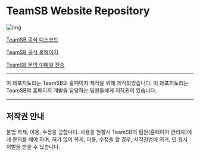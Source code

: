 # TeamSB Website Repository

![img](https://cdn.discordapp.com/icons/681002025873702973/b30c6abbed6ca33a6cccd4b3fda65bc9.webp)

[TeamSB 공식 디스코드](https://discord.io/teamsb)

[TeamSB 공식 홈페이지](https://dev-teamsb.github.io)

[TeamSB 문의 이메일 전송](mailto:teamsbots@gmail.com)

---

이 레포지토리는 TeamSB의 홈페이지 제작을 위해 제작되었습니다.
이 레포지토리는 TeamSB의 홈페이지 개발을 담당하는 팀원들에게 저작권이 있습니다.

---

## 저작권 안내
불법 복제, 이용, 수정을 금합니다.
사용을 원할시 TeamSB의 팀원(홈페이지 관리자)에게 문의를 해야 하며, 
허가 없이 복제, 이용, 수정을 할 경우, 저작권법에 의거, 민.형사 처벌을 받을 수 있습니다.
